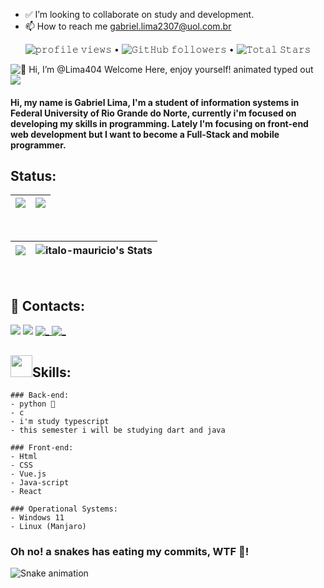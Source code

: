 - ✅ I’m looking to collaborate on  study and development.
- 📫 How to reach me gabriel.lima2307@uol.com.br

<p align="center">
  <img src="https://visitor-badge.glitch.me/badge?page_id=lima404.lima404" alt="𝚙𝚛𝚘𝚏𝚒𝚕𝚎 𝚟𝚒𝚎𝚠𝚜"> •  
  <img alt="𝙶𝚒𝚝𝙷𝚞𝚋 𝚏𝚘𝚕𝚕𝚘𝚠𝚎𝚛𝚜" src="https://img.shields.io/github/followers/lima404?label=Followers&style=social"> •   
  <img src="https://img.shields.io/github/stars/lima404?label=Stars" alt="𝚃𝚘𝚝𝚊𝚕 𝚂𝚝𝚊𝚛𝚜">
</p>

<img src="https://readme-typing-svg.demolab.com?font=Operator+Mono&size=37&duration=2800&pause=2000&color=FAFAFA&center=true&vCenter=true&width=940&height=50&lines=Hi%2C+I'm+Gabriel+Welcome+Here,+Enjoy+yourself!" align="middle" alt="👋 Hi, I’m @Lima404 Welcome Here, enjoy yourself! animated typed out">
<img  src="assests/borderseperator.gif">

#### Hi, my name is Gabriel Lima, I'm a student of information systems in Federal University of Rio Grande do Norte, currently i'm focused on developing my skills in programming. Lately I'm focusing on front-end web development but I want to become a Full-Stack and mobile programmer.

## Status:

|![](http://github-profile-summary-cards.vercel.app/api/cards/profile-details?username=lima404&theme=algolia)|![](http://github-profile-summary-cards.vercel.app/api/cards/productive-time?username=Lima404&theme=algolia&utcOffset=8)|
|---|---|
<br> 

|![](https://github-readme-streak-stats.herokuapp.com/?user=lima404&theme=algolia&hide_border=false)|![italo-mauricio's Stats](https://github-readme-stats.vercel.app/api?username=lima404&theme=algolia&show_icons=true&hide_border=true&count_private=true)
|---|---|
<br>

<h2>📱 Contacts:</h2>

[<img src = "https://img.shields.io/badge/instagram-%23E4405F.svg?&style=for-the-badge&logo=instagram&logoColor=white">](https://www.instagram.com/lima_g99/)
<a href = "mailto:gabriel.lima2307@uol.com.br"><img src="https://img.shields.io/badge/Gmail-D14836?style=for-the-badge&logo=gmail&logoColor=white" target="_blank"></a>
<a id="twitter" href="https://twitter.com/Gabriel_limao94" target="_blank">
<img src="https://img.shields.io/badge/Twitter-1DA1F2?style=for-the-badge&logo=twitter&logoColor=white" alt="_" />
</a>
 <a id="linkedin" href="https://www.linkedin.com/in/gabriel-antônio-ferreira-de-lima-2839b0195/" target="_blank">
    <img src="https://img.shields.io/badge/LinkedIn-0077B5?style=for-the-badge&logo=linkedin&logoColor=white" alt="_" />
  </a>


<div>
    <h2><img src="https://media.giphy.com/media/tZIxqCNZhC9YKasYf7/giphy.gif" width="35px" height="35px">Skills:</h2>

    ### Back-end:
    - python 🐍
    - c 
    - i'm study typescript
    - this semester i will be studying dart and java
    
    ### Front-end:
    - Html
    - CSS
    - Vue.js
    - Java-script
    - React
    
    ### Operational Systems:
    - Windows 11
    - Linux (Manjaro)
    
    
<div/>

### Oh no! a snakes has eating my commits, WTF 🐍!

![Snake animation](https://github.com/italomauricio1/italo-mauricio/blob/output/github-contribution-grid-snake.svg)
